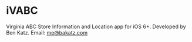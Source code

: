 iVABC
=====

Virginia ABC Store Information and Location app for iOS 6+.
Developed by Ben Katz. Email: <me@bakatz.com>
